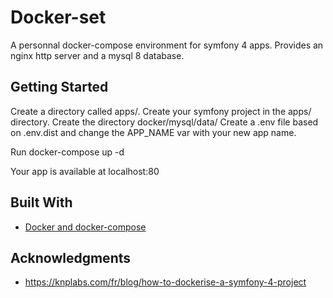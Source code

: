 # Docker-set

A personnal docker-compose environment for symfony 4 apps.
Provides an nginx http server and a mysql 8 database.

## Getting Started
Create a directory called apps/.
Create your symfony project in the apps/ directory.
Create the directory docker/mysql/data/
Create a .env file based on .env.dist and change the APP_NAME var with your new app name.

Run docker-compose up -d

Your app is available at localhost:80

## Built With

* [Docker and docker-compose](https://docs.docker.com/)

## Acknowledgments

* https://knplabs.com/fr/blog/how-to-dockerise-a-symfony-4-project
